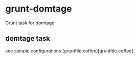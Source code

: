 # grunt-domtage

Grunt task for domtage

## domtage task

see sample configurations (gruntfile.coffee)[gruntfile.coffee]